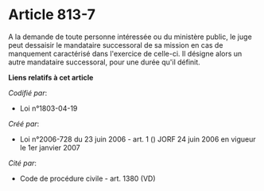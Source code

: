 # Article 813-7

A la demande de toute personne intéressée ou du ministère public, le juge peut dessaisir le mandataire successoral de sa
mission en cas de manquement caractérisé dans l'exercice de celle-ci. Il désigne alors un autre mandataire successoral, pour
une durée qu'il définit.

**Liens relatifs à cet article**

_Codifié par_:

  - Loi n°1803-04-19

_Créé par_:

  - Loi n°2006-728 du 23 juin 2006 - art. 1 () JORF 24 juin 2006 en vigueur le 1er janvier 2007

_Cité par_:

  - Code de procédure civile - art. 1380 (VD)
